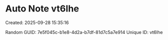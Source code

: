 ﻿# Auto Note vt6lhe
Created: 2025-09-28 15:35:16

Random GUID: 7e5f045c-b1e8-4d2a-b7df-81d7c5a7e914
Unique ID: vt6lhe
